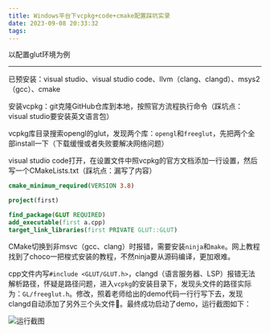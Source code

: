 ```yaml
---
title: Windows平台下vcpkg+code+cmake配置踩坑实录
date: 2023-09-08 20:33:32
tags:
---
```


以配置glut环境为例

---

已预安装：visual studio、visual studio code、llvm（clang、clangd）、msys2（gcc）、cmake

安装vcpkg：git克隆GitHub仓库到本地，按照官方流程执行命令（踩坑点：visual studio要安装英文语言包）

vcpkg库目录搜索opengl的glut，发现两个库：`opengl`和`freeglut`，先把两个全部install一下（下载缓慢或者失败要解决网络问题）

visual studio code打开，在设置文件中照vcpkg的官方文档添加一行设置，然后写一个CMakeLists.txt（踩坑点：漏写了内容）

```cmake
cmake_minimum_required(VERSION 3.8)

project(first)

find_package(GLUT REQUIRED)
add_executable(first a.cpp)
target_link_libraries(first PRIVATE GLUT::GLUT)
```

CMake切换到非msvc（gcc、clang）时报错，需要安装`ninja`和`make`。网上教程找到了choco一把梭式安装的教程，不然ninja要从源码编译，更加艰难。

cpp文件内写`#include <GLUT/GLUT.h>`，clangd（语言服务器、LSP）报错无法解析路径，怀疑是路径问题，进入`vcpkg`的安装目录下，发现头文件的路径实际为：`GL/freeglut.h`。修改，照着老师给出的demo代码一行行写下去，发现clangd自动添加了另外三个头文件🤣。最终成功启动了demo，运行截图如下：

![运行截图](2023-09-08-20-30-09-image.png)
